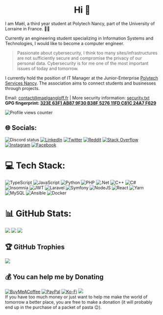 <h1 align="center">Hi 👋</h1>

I am Maël, a third year student at Polytech Nancy, part of the University of Lorraine in France. 👨‍🎓

Currently an engineering student specializing in Information Systems and Technologies, I would like to become a computer engineer.

> Passionate about cybersecurity, I think too many sites/infrastructures are not sufficiently secure and compromise the privacy of our personal data. Cybersecurity is for me one of the most important issues of today and tomorrow.


I currently hold the position of IT Manager at the Junior-Enterprise [Polytech Services Nancy](https://polytech-services-nancy.fr). The association aims to connect students and businesses through projects.

Email: contact@maelgangloff.fr | More security information: [security.txt](https://maelgangloff.fr/.well-known/security.txt)  
**GPG fingerprint: [323E 63F1 AB87 9F30 B38F 5276 11FD C81C 24A7 F629](https://maelgangloff.fr/.well-known/openpgpkey/hu/dj3498u4hyyarh35rkjfnghbjxug6b19)**  

![Profile views counter](https://komarev.com/ghpvc/?username=maelgangloff&color=0e75b6&style=for-the-badge)

## 🌐 Socials:
![Discord status](https://dcbadge.limes.pink/api/shield/357508678783336459)
[![LinkedIn](https://img.shields.io/badge/LinkedIn-%230077B5.svg?logo=linkedin&logoColor=white&style=for-the-badge)](https://linkedin.com/in/maelgangloff)
[![Twitter](https://img.shields.io/badge/Twitter-%231DA1F2.svg?logo=Twitter&logoColor=white&style=for-the-badge)](https://twitter.com/GangloffMael)
[![Reddit](https://img.shields.io/badge/Reddit-%23FF4500.svg?logo=Reddit&logoColor=white&style=for-the-badge)](https://reddit.com/user/maelgangloff)
[![Stack Overflow](https://img.shields.io/badge/-Stackoverflow-FE7A16?logo=stack-overflow&logoColor=white&style=for-the-badge)](https://stackoverflow.com/users/14125227)
[![Instagram](https://img.shields.io/badge/Instagram-%23E4405F.svg?logo=Instagram&logoColor=white&style=for-the-badge)](https://instagram.com/maelgangloff)
[![Facebook](https://img.shields.io/badge/Facebook-%231877F2.svg?logo=Facebook&logoColor=white&style=for-the-badge)](https://facebook.com/mael.gangloff)

# 💻 Tech Stack:
![TypeScript](https://img.shields.io/badge/typescript-%23007ACC.svg?style=for-the-badge&logo=typescript&logoColor=white)
![JavaScript](https://img.shields.io/badge/javascript-%23323330.svg?style=for-the-badge&logo=javascript&logoColor=%23F7DF1E)
![Python](https://img.shields.io/badge/python-3670A0?style=for-the-badge&logo=python&logoColor=ffdd54)
![PHP](https://img.shields.io/badge/php-%23777BB4.svg?style=for-the-badge&logo=php&logoColor=white)
![.Net](https://img.shields.io/badge/.NET-5C2D91?style=for-the-badge&logo=.net&logoColor=white)
![C++](https://img.shields.io/badge/c++-%2300599C.svg?style=for-the-badge&logo=c%2B%2B&logoColor=white)
![C#](https://img.shields.io/badge/c%23-%23239120.svg?style=for-the-badge&logo=c-sharp&logoColor=white)
![Insomnia](https://img.shields.io/badge/Insomnia-black?style=for-the-badge&logo=insomnia&logoColor=5849BE)
![JWT](https://img.shields.io/badge/JWT-black?style=for-the-badge&logo=JSON%20web%20tokens)
![Laravel](https://img.shields.io/badge/laravel-%23FF2D20.svg?style=for-the-badge&logo=laravel&logoColor=white)
![Symfony](https://img.shields.io/badge/symfony-%23000000.svg?style=for-the-badge&logo=symfony&logoColor=white)
![NodeJS](https://img.shields.io/badge/node.js-6DA55F?style=for-the-badge&logo=node.js&logoColor=white)
![React](https://img.shields.io/badge/react-%2320232a.svg?style=for-the-badge&logo=react&logoColor=%2361DAFB)
![Yarn](https://img.shields.io/badge/yarn-%232C8EBB.svg?style=for-the-badge&logo=yarn&logoColor=white)
![MySQL](https://img.shields.io/badge/mysql-%2300f.svg?style=for-the-badge&logo=mysql&logoColor=white)
![Ansible](https://img.shields.io/badge/ansible-%231A1918.svg?style=for-the-badge&logo=ansible&logoColor=white)
![Docker](https://img.shields.io/badge/docker-%230db7ed.svg?style=for-the-badge&logo=docker&logoColor=white)


# 📊 GitHub Stats:
![](https://github-readme-stats.vercel.app/api?username=maelgangloff&theme=dark&hide_border=false&include_all_commits=true&count_private=true)
![](https://github-readme-stats.vercel.app/api/top-langs/?username=maelgangloff&theme=dark&hide_border=false&include_all_commits=true&count_private=true&layout=compact)
![](https://github-readme-streak-stats.herokuapp.com/?user=maelgangloff&theme=dark&hide_border=false)

## 🏆 GitHub Trophies
![](https://github-profile-trophy.vercel.app/?username=maelgangloff&theme=radical&no-frame=false&no-bg=true&margin-w=4)

## 💰 You can help me by Donating
[![BuyMeACoffee](https://img.shields.io/badge/Buy%20Me%20a%20Coffee-ffdd00?style=for-the-badge&logo=buy-me-a-coffee&logoColor=black)](https://buymeacoffee.com/maelgangloff)
[![PayPal](https://img.shields.io/badge/PayPal-00457C?style=for-the-badge&logo=paypal&logoColor=white)](https://paypal.me/maelgangloff)
[![Ko-Fi](https://img.shields.io/badge/Ko--fi-F16061?style=for-the-badge&logo=ko-fi&logoColor=white)](https://ko-fi.com/maelgangloff) 
![](https://hit.yhype.me/github/profile?user_id=51171251)  
If you have too much money or just want to help me make the world of tomorrow a better place, you are free to make a donation (it will probably end up in the purchase of a packet of pasta 😉).  
